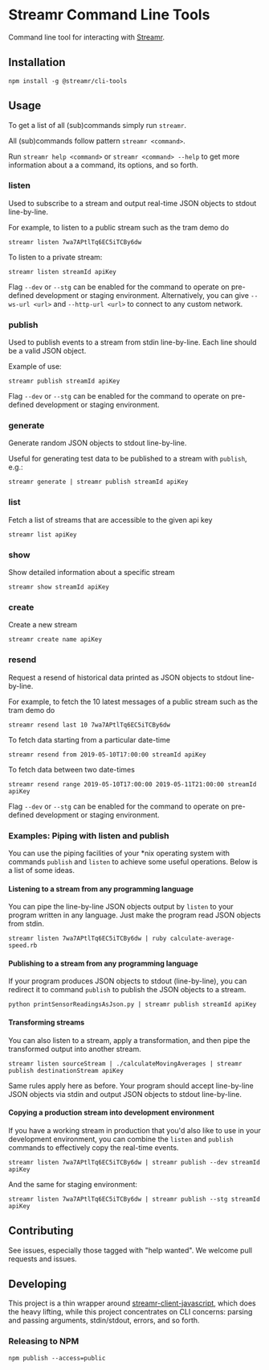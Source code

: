# Streamr Command Line Tools

Command line tool for interacting with [Streamr](https://www.streamr.com).

## Installation

```
npm install -g @streamr/cli-tools
```

## Usage
To get a list of all (sub)commands simply run `streamr`.

All (sub)commands follow pattern `streamr <command>`.

Run `streamr help <command>` or `streamr <command> --help` to get more information about a a command, its options, and
so forth.

### listen
Used to subscribe to a stream and output real-time JSON objects to stdout line-by-line.

For example, to listen to a public stream such as the tram demo do
```
streamr listen 7wa7APtlTq6EC5iTCBy6dw
```

To listen to a private stream:

```
streamr listen streamId apiKey
```

Flag `--dev` or `--stg` can be enabled for the command to operate on pre-defined development or staging environment. Alternatively, you can give `--ws-url <url>` and `--http-url <url>` to connect to any custom network.


###  publish
Used to publish events to a stream from stdin line-by-line. Each line should be a valid JSON object.

Example of use:
```
streamr publish streamId apiKey
```

Flag `--dev` or `--stg` can be enabled for the command to operate on pre-defined development or staging environment.


### generate
Generate random JSON objects to stdout line-by-line.

Useful for generating test data to be published to a stream with `publish`, e.g.:
```
streamr generate | streamr publish streamId apiKey
```

### list
Fetch a list of streams that are accessible to the given api key
```
streamr list apiKey
```

### show
Show detailed information about a specific stream
```
streamr show streamId apiKey
```

### create
Create a new stream
```
streamr create name apiKey
```

### resend
Request a resend of historical data printed as JSON objects to stdout line-by-line.

For example, to fetch the 10 latest messages of a public stream such as the tram demo do
```
streamr resend last 10 7wa7APtlTq6EC5iTCBy6dw
```


To fetch data starting from a particular date-time
```
streamr resend from 2019-05-10T17:00:00 streamId apiKey
```

To fetch data between two date-times
```
streamr resend range 2019-05-10T17:00:00 2019-05-11T21:00:00 streamId apiKey
```

Flag `--dev` or `--stg` can be enabled for the command to operate on pre-defined development or staging environment.


### Examples: Piping with listen and publish

You can use the piping facilities of your *nix operating system with commands `publish` and `listen` to achieve some
useful operations. Below is a list of some ideas.

#### Listening to a stream from any programming language
You can pipe the line-by-line JSON objects output by `listen` to
your program written in any language. Just make the program read JSON objects
from stdin.
```
streamr listen 7wa7APtlTq6EC5iTCBy6dw | ruby calculate-average-speed.rb
```

#### Publishing to a stream from any programming language
If your program produces JSON objects to stdout (line-by-line), you can
redirect it to command `publish` to publish the JSON objects to a stream.
```
python printSensorReadingsAsJson.py | streamr publish streamId apiKey
```

#### Transforming streams
You can also listen to a stream, apply a transformation, and then pipe the
transformed output into another stream.
```
streamr listen sourceStream | ./calculateMovingAverages | streamr publish destinationStream apiKey
```

Same rules apply here as before. Your program should accept line-by-line JSON
objects via stdin and output JSON objects to stdout line-by-line.

#### Copying a production stream into development environment
If you have a working stream in production that you'd also like to use in your
development environment, you can combine the `listen` and `publish` commands to effectively copy
the real-time events.
```
streamr listen 7wa7APtlTq6EC5iTCBy6dw | streamr publish --dev streamId apiKey
```

And the same for staging environment:
```
streamr listen 7wa7APtlTq6EC5iTCBy6dw | streamr publish --stg streamId apiKey
```

## Contributing
See issues, especially those tagged with "help wanted". We welcome pull
requests and issues.

## Developing
This project is a thin wrapper around [streamr-client-javascript](https://github.com/streamr-dev/streamr-client-javascript),
which does the heavy lifting, while this project concentrates on CLI concerns: parsing and
passing arguments, stdin/stdout, errors, and so forth.

### Releasing to NPM
```
npm publish --access=public
```
